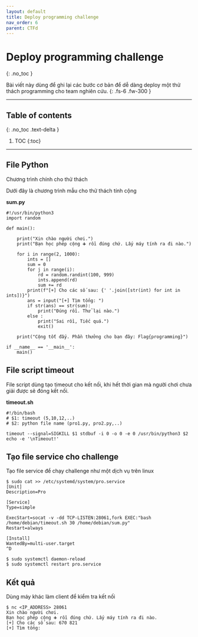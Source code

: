```yaml
---
layout: default
title: Deploy programming challenge
nav_order: 6
parent: CTFd
---
```


# Deploy programming challenge
{: .no_toc }

Bài viết này dùng để ghi lại các bước cơ bản để dễ dàng deploy một thử thách programming cho team nghiên cứu.
{: .fs-6 .fw-300 }

---

## Table of contents
{: .no_toc .text-delta }

1. TOC
{:toc}

---

## File Python

Chương trình chính cho thử thách

Dưới đây là chương trình mẫu cho thử thách tính cộng

**sum.py**

```
#!/usr/bin/python3
import random

def main():

    print("Xin chào người chơi.")
    print("Bạn học phép cộng ➕ rồi đúng chứ. Lấy máy tính ra đi nào.")

    for i in range(2, 1000):
        ints = []
        sum = 0
        for j in range(i):
            rd = random.randint(100, 999)
            ints.append(rd)
            sum += rd
        print(f"[+] Cho các số sau: {' '.join([str(int) for int in ints])}")
        ans = input("[+] Tìm tổng: ")
        if str(ans) == str(sum):
            print("Đúng rồi. Thử lại nào.")
        else :
            print("Sai rồi, Tiếc quá.")
            exit()
            
    print("Cộng tốt đấy. Phần thưởng cho bạn đây: Flag{programming}")

if __name__ == '__main__':
    main()
```

## File script timeout

File script dùng tạo timeout cho kết nối, khi hết thời gian mà người chơi chưa giải được sẽ đóng kết nối.

**timeout.sh**

```
#!/bin/bash
# $1: timeout (5,10,12,..)
# $2: python file name (pro1.py, pro2.py,..)

timeout --signal=SIGKILL $1 stdbuf -i 0 -o 0 -e 0 /usr/bin/python3 $2
echo -e '\nTimeout!'
```

## Tạo file service cho challenge

Tạo file service để chạy challenge như một dịch vụ trên linux

```
$ sudo cat >> /etc/systemd/system/pro.service
[Unit]
Description=Pro

[Service]
Type=simple

ExecStart=socat -v -dd TCP-LISTEN:28061,fork EXEC:"bash /home/debian/timeout.sh 30 /home/debian/sum.py"
Restart=always

[Install]
WantedBy=multi-user.target
^D

$ sudo systemctl daemon-reload
$ sudo systemctl restart pro.service
```

## Kết quả

Dùng máy khác làm client để kiểm tra kết nối

```
$ nc <IP_ADDRESS> 28061
Xin chào người chơi.
Bạn học phép cộng ➕ rồi đúng chứ. Lấy máy tính ra đi nào.
[+] Cho các số sau: 670 821
[+] Tìm tổng:
```
